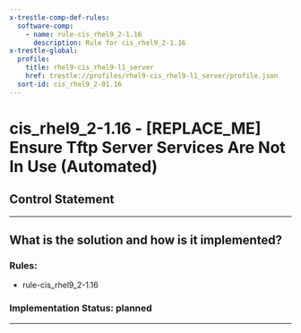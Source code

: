 ```yaml
---
x-trestle-comp-def-rules:
  software-comp:
    - name: rule-cis_rhel9_2-1.16
      description: Rule for cis_rhel9_2-1.16
x-trestle-global:
  profile:
    title: rhel9-cis_rhel9-l1_server
    href: trestle://profiles/rhel9-cis_rhel9-l1_server/profile.json
  sort-id: cis_rhel9_2-01.16
---
```


# cis_rhel9_2-1.16 - \[REPLACE_ME\] Ensure Tftp Server Services Are Not In Use (Automated)

## Control Statement

______________________________________________________________________

## What is the solution and how is it implemented?

<!-- For implementation status enter one of: implemented, partial, planned, alternative, not-applicable -->

<!-- Note that the list of rules under ### Rules: is read-only and changes will not be captured after assembly to JSON -->

<!-- Add control implementation description here for control: cis_rhel9_2-1.16 -->

### Rules:

  - rule-cis_rhel9_2-1.16

### Implementation Status: planned

______________________________________________________________________

